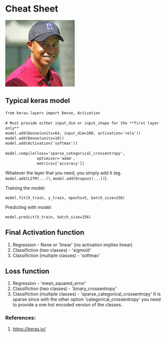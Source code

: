 # Cheat Sheet
![tiger](./images/tiger.jpg)

## Typical keras model
```
from keras.layers import Dense, Activation

# Must provide either input_dim or input_shape for the **first layer only**
model.add(Dense(units=64, input_dim=100, activation='relu'))
model.add(Dense(units=10))
model.add(Activation('softmax'))

model.compile(loss='sparse_categorical_crossentropy',
              optimizer='adam',
              metrics=['accuracy'])
```
Whatever the layer that you need, you simply add it (eg. `model.add(LSTM(...))`, `model.add(Dropout(...))`).

Training the model:
```
model.fit(X_train, y_train, epochs=5, batch_size=256)
```
Predicting with model:
```
model.predict(X_train, batch_size=256)
```

## Final Activation function
1. Regression - None or 'linear' (no activation implies linear)
2. Classifiction (two classes) - 'sigmoid'
3. Classifiction (multiple classes) - 'softmax'

## Loss function
1. Regression - 'mean_squared_error'
2. Classifiction (two classes) - 'binary_crossentropy'
3. Classifiction (multiple classes) - 'sparse_categorical_crossentropy'
It is sparse since with the other option 'categorical_crossentropy' you need to provide a one hot encoded version of the classes.

### References:
1. https://keras.io/
